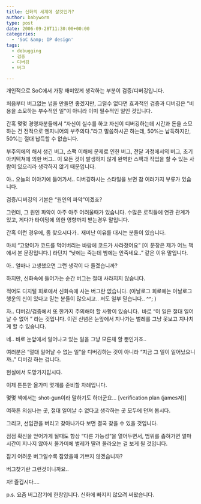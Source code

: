 ```yaml
---
title: 신화의 세계에 살것인가?
author: babyworm
type: post
date: 2006-09-28T11:30:00+00:00
categories:
  - 'SoC &amp; IP design'
tags:
  - debugging
  - 검증
  - 디버깅
  - 버그

---
```

개인적으로 SoC에서 가장 재미있게 생각하는 부분이 검증/디버깅입니다.

처음부터 버그없는 넘을 만들면 좋겠지만, 그럴수 없다면 효과적인 검증과 디버깅은 &#8220;비용을 소모하는 부수적인 일&#8221;이 아니라 이미 필수적인 일인 것입니다.

간혹 몇몇 경영자분들께서 &#8220;자신이 실수를 하고 자신이 디버깅하는데 시간과 돈을 소모하는 건 전적으로 엔지니어의 부주의다.&#8221;라고 말씀하시곤 하는데, 50%는 납득하지만, 50%는 절대 납득할 수 없습니다.

부주의에의 해서 생긴 버그, 스팩 이해에 문제로 인한 버그, 전달 과정에서의 버그, 초기 아키텍쳐에 의한 버그.. 이 모든 것이 발생하지 않게 완벽한 스팩과 작업을 할 수 있는 사람이 있으리라 생각하지 않기 때문입니다.

아.. 오늘의 이야기에 들어가서.. 디버깅하시는 스타일을 보면 참 여러가지 부류가 있습니다.

검증/디버깅의 기본은 &#8220;원인의 파악&#8221;이겠죠?

그런데, 그 원인 파악이 아주 아주 어려울때가 있습니다. 수많은 로직들에 연관 관계가 있고, 게다가 타이밍에 의한 영향까지 받는경우 말입니다.

간혹 이런 경우에, 좀 찾으시다가.. 재미난 이유를 대시는 분들이 있습니다.

마치 &#8220;고양이가 코드를 먹어버리는 바람에 코드가 사라졌어요&#8221; [이 문장은 제가 어느 책에서 본 문장입니다.] 라던지 &#8220;낮에는 죽는데 밤에는 안죽네요..&#8221; 같은 이유 말입니다.

아.. 얼마나 고생했으면 그런 생각이 다 들겠습니까?

하지만, 신화속에 들어가는 순간 버그는 절대 사라지지 않습니다.

적어도 디지털 회로에서 신화속에 사는 버그란 없습니다. (아날로그 회로에는 아날로그 행운의 신이 있다고 믿는 분들이 많으시고.. 저도 일부 믿습니다.. ^^; )

자.. 디버깅/검증에서 또 한가지 주의해야 할 사항이 있습니다.  바로 &#8220;이 일은 절대 일어날 수 없어 &#8221; 라는 것입니다. 이런 신념은 눈앞에서 지나가는 벌레를 그냥 못보고 지나치게 할 수 있습니다.

네.. 바로 눈앞에서 일어나고 있는 일을 그냥 모른채 할 뿐인거죠..

여러분은 &#8220;절대 일어날 수 없는 일&#8221;을 디버깅하는 것이 아니라 &#8220;지금 그 일이 일어났으니까..&#8221; 디버깅 하는 겁니다.

현실에서 도망가지맙시다.

이제 튼튼한 올가미 몇개를 준비할 차례입니다.

몇몇 책에서는 shot-gun이라 말하기도 하더군요&#8230; [verification plan (james저)]

여하튼 의심나는 곳, 절대 일어날 수 없다고 생각하는 곳 모두에 던져 봅시다.

그리고, 선입관을 버리고 찾아나가다 보면 결국 찾을 수 있을 것입니다.

점점 확신을 얻어가게 될때도 항상 &#8220;다른 가능성&#8221;을 열어두면서, 범위를 좁혀가면 얼마 시간이 지나지 않아서 올가미에 벌레가 딸려 올라오는 걸 보게 될 것입니다.

잡기 어려운 버그일수록 잡았을때 기쁘지 않겠습니까?

버그찾기란 그런것이니까요..

자! 즐깁시다&#8230;.

p.s. 요즘 버그잡기에 한창입니다. 신화에 빠지지 않으려 써봤습니다.